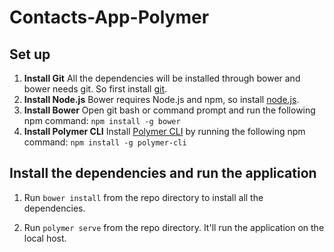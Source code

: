 # Contacts-App-Polymer

## Set up
1. **Install Git** 
All the dependencies will be installed through bower and bower needs git. So first install [git](https://git-for-windows.github.io/).
2. **Install Node.js**
Bower requires Node.js and npm, so install [node.js](https://nodejs.org/en/).
3. **Install Bower**
Open git bash or command prompt and run the following npm command:
`npm install -g bower`
4. **Install Polymer CLI**
Install [Polymer CLI](https://www.polymer-project.org/2.0/docs/tools/polymer-cli) by running the following npm command:
`npm install -g polymer-cli`

## Install the dependencies and run the application
1. Run `bower install` from the repo directory to install all the dependencies.

2. Run `polymer serve` from the repo directory. It'll run the application on the local host.
